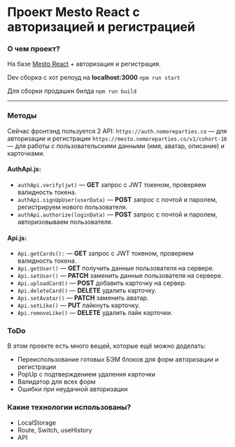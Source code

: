 # Проект Mesto React с авторизацией и регистрацией


### О чем проект?

На базе [Mesto React](https://github.com/GeoGeorgeous/mesto-react) + авторизация и регистрация.

Dev сборка с хот релоуд на **localhost:3000**
`npm run start`

Для сборки продашкн билда
`npm run build`
_________________
### Методы

Сейчас фронтэнд пользуется 2 API:
`https://auth.nomoreparties.co` — для авторизации и регистрации
`https://mesto.nomoreparties.co/v1/cohort-16` — для работы с пользовательскими данными (имя, аватар, описание) и карточками.

#### AuthApi.js:
- `authApi.verify(jwt)` — **GET** запрос с JWT токеном, проверяем валидность токена.
- `authApi.signUpUser(userData)` — **POST** запрос с почтой и паролем, регистрируем нового пользователя.
- `authApi.authorize(loginData)` — **POST** запрос с почтой и паролем, авторизовываем пользователя.
#### Api.js:
- `Api.getCards():` — **GET** запрос с JWT токеном, проверяем валидность токена.
- `Api.getUser()` — **GET** получить данные пользователя на сервере.
- `Api.setUser()` — **PATCH** заменить данные пользователя на сервере.
- `Api.uploadCard()` — **POST** добавить карточку на сервер.
- `Api.deleteCard()` — **DELETE** удалить карточку.
- `Api.setAvatar()` — **PATCH** заменить аватар.
- `Api.setLike()` — **PUT** лайкнуть карточку.
- `Api.removeLike()` — **DELETE** удалить лайк карточки.

### ToDo
В этом проекте есть много вещей, которые ещё можно доделать:

- Переиспользование готовых БЭМ блоков для форм авторизации и регистрации
- PopUp с подтверждением удаления карточки
- Валидатор для всех форм
- Ошибки при неудачной авторизации


### Какие технологии использованы?
* LocalStorage
* Route, Switch, useHistory
* API
